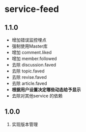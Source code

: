 # service-feed

## 1.1.0

- 增加错误监控埋点
- 强制使用Master库
- 增加 comment.liked
- 增加 member.followed
- 去除 discussion.faved
- 去除 topic.faved
- 去除 revise.faved
- 去除 article.faved
- **根据用户设置决定哪些动态给予显示**
- 去除对其他service 的依赖

## 1.0.0
1. 实现版本管理
